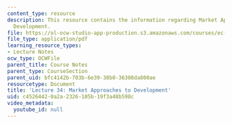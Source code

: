 ```yaml
---
content_type: resource
description: This resource contains the information regarding Market Approaches to
  Development.
file: https://ol-ocw-studio-app-production.s3.amazonaws.com/courses/ec-701j-d-lab-i-development-fall-2009/c45264420a2a2326105b19f3a48b598c_MITEC_701JF09_lec34_nb.pdf
file_type: application/pdf
learning_resource_types:
- Lecture Notes
ocw_type: OCWFile
parent_title: Course Notes
parent_type: CourseSection
parent_uid: bfc4142b-703b-6e39-38b0-36308da800ae
resourcetype: Document
title: 'Lecture 34: Market Approaches to Development'
uid: c4526442-0a2a-2326-105b-19f3a48b598c
video_metadata:
  youtube_id: null
---
```

